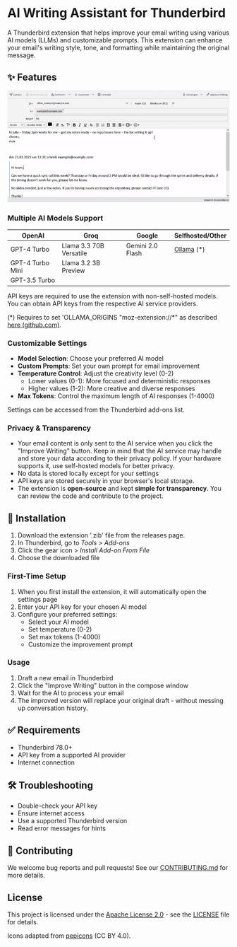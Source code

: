 # AI Writing Assistant for Thunderbird

A Thunderbird extension that helps improve your email writing using various AI models (LLMs) and customizable prompts. This extension can enhance your email's writing style, tone, and formatting while maintaining the original message.

## ✨ Features

![Usage](./demo.gif)

### Multiple AI Models Support

| **OpenAI**        | **Groq**                | **Google**        | **Selfhosted/Other** |
| ----------------- | ----------------------- | ----------------- | -------------------- |
| GPT-4 Turbo       | Llama 3.3 70B Versatile | Gemini 2.0 Flash  | [Ollama](https://github.com/ollama/ollama?tab=readme-ov-file#model-library) (\*) |
| GPT-4 Turbo Mini  | Llama 3.2 3B Preview    |                   |                      |
| GPT-3.5 Turbo     |                         |                   |                      |

API keys are required to use the extension with non-self-hosted models. You can obtain API keys from the respective AI service providers.

(\*) Requires to set 'OLLAMA_ORIGINS "moz-extension://*" as described [here (github.com)](https://github.com/ollama/ollama/blob/main/docs/faq.md#how-can-i-allow-additional-web-origins-to-access-ollama).

### Customizable Settings

- **Model Selection**: Choose your preferred AI model
- **Custom Prompts**: Set your own prompt for email improvement
- **Temperature Control**: Adjust the creativity level (0-2)
  - Lower values (0-1): More focused and deterministic responses
  - Higher values (1-2): More creative and diverse responses
- **Max Tokens**: Control the maximum length of AI responses (1-4000)

Settings can be accessed from the Thunderbird add-ons list.

### Privacy & Transparency

- Your email content is only sent to the AI service when you click the "Improve Writing" button. Keep in mind that the AI service may handle and store your data according to their privacy policy. If your hardware supports it, use self-hosted models for better privacy.
- No data is stored locally except for your settings
- API keys are stored securely in your browser's local storage.
- The extension is **open-source** and kept **simple for transparency**. You can review the code and contribute to the project.

## 🚀 Installation

1. Download the extension '.zib' file from the releases page.
2. In Thunderbird, go to _Tools > Add-ons_
3. Click the gear icon > _Install Add-on From File_
4. Choose the downloaded file

### First-Time Setup

1. When you first install the extension, it will automatically open the settings page
2. Enter your API key for your chosen AI model
3. Configure your preferred settings:
   - Select your AI model
   - Set temperature (0-2)
   - Set max tokens (1-4000)
   - Customize the improvement prompt

### Usage

1. Draft a new email in Thunderbird
2. Click the "Improve Writing" button in the compose window
3. Wait for the AI to process your email
4. The improved version will replace your original draft - without messing up conversation history.

## ✅ Requirements

- Thunderbird 78.0+
- API key from a supported AI provider
- Internet connection

## 🛠️ Troubleshooting

- Double-check your API key
- Ensure internet access
- Use a supported Thunderbird version
- Read error messages for hints

## 🤝 Contributing

We welcome bug reports and pull requests! See our [CONTRIBUTING.md](CONTRIBUTING.md) for more details.

## License

This project is licensed under the [Apache License 2.0](LICENSE) - see the [LICENSE](LICENSE) file for details.

Icons adapted from [pepicons](https://github.com/CyCraft/pepicons/) (CC BY 4.0).
